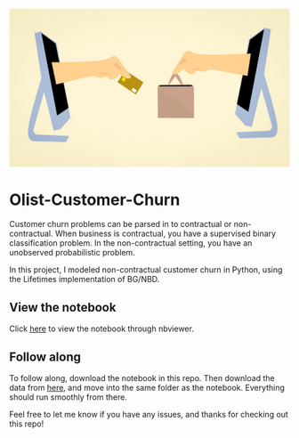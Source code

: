 ![Banner photo](https://github.com/collindching/Olist-Customer-Churn/blob/master/ecommerce%20banner.jpg)

# Olist-Customer-Churn

Customer churn problems can be parsed in to contractual or non-contractual. When business is contractual, you have a supervised binary classification problem. In the non-contractual setting, you have an unobserved probabilistic problem. 

In this project, I modeled non-contractual customer churn in Python, using the Lifetimes implementation of BG/NBD. 

## View the notebook

Click [here](https://nbviewer.jupyter.org/github/collindching/Olist-Customer-Churn/blob/master/Olist%20churn%20risk%20model.ipynb) to view the notebook through nbviewer.

## Follow along

To follow along, download the notebook in this repo. Then download the data from [here](https://www.kaggle.com/olistbr/brazilian-ecommerce), and move into the same folder as the notebook. Everything should run smoothly from there. 

Feel free to let me know if you have any issues, and thanks for checking out this repo!



